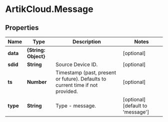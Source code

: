 # ArtikCloud.Message

## Properties
Name | Type | Description | Notes
------------ | ------------- | ------------- | -------------
**data** | **{String: Object}** |  | [optional] 
**sdid** | **String** | Source Device ID. | [optional] 
**ts** | **Number** | Timestamp (past, present or future). Defaults to current time if not provided. | [optional] 
**type** | **String** | Type - message. | [optional] [default to &#39;message&#39;]


